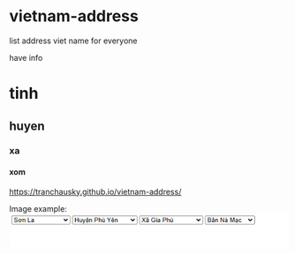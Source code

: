 # vietnam-address
list address viet name for everyone

have info
# tinh
## huyen
### xa
#### xom

https://tranchausky.github.io/vietnam-address/


Image example:     
<img src="2024-12-11_134352.png">
